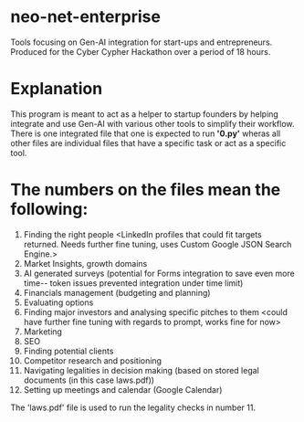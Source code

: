 # neo-net-enterprise
Tools focusing on Gen-AI integration for start-ups and entrepreneurs. Produced for the Cyber Cypher Hackathon over a period of 18 hours.

# Explanation

This program is meant to act as a helper to startup founders by helping integrate and use Gen-AI with various other tools to simplify their workflow. There is one integrated file that one is expected to run **'0.py'** wheras all other files are individual files that have a specific task or act as a specific tool.  

# The numbers on the files mean the following: 

1. Finding the right people <LinkedIn profiles that could fit targets returned. Needs further fine tuning, uses Custom Google JSON Search Engine.>
2. Market Insights, growth domains
3. AI generated surveys (potential for Forms integration to save even more time-- token issues prevented integration under time limit)
4. Financials management (budgeting and planning)
5. Evaluating options
6. Finding major investors and analysing specific pitches to them <could have further fine tuning with regards to prompt, works fine for now>
7. Marketing
8. SEO
9. Finding potential clients
10. Competitor research and positioning
11. Navigating legalities in decision making (based on stored legal documents (in this case laws.pdf))
12. Setting up meetings and calendar (Google Calendar)

The 'laws.pdf' file is used to run the legality checks in number 11.
